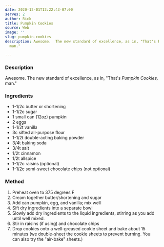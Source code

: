 ```yaml
---
date: 2020-12-01T12:22:43-07:00
serves: 2
author: Rick
title: Pumpkin Cookies
source: Web
image: ''
slug: pumpkin-cookies
description: Awesome.  The new standard of excellence, as in, "That's Pumpkin Cookies,
  man."

---
```

### Description

Awesome.  The new standard of excellence, as in, "That's _Pumpkin Cookies,_ man."

### Ingredients

* 1-1/2c butter or shortening
* 1-1/2c sugar
* 1 small can (12oz) pumpkin
* 2 eggs
* 1-1/2t vanilla
* 3c sifted all-purpose flour
* 1-1/2t double-acting baking powder
* 3/4t baking soda
* 3/4t salt
* 1/2t cinnamon
* 1/2t allspice
* 1-1/2c raisins (optional)
* 1-1/2c semi-sweet chocolate chips (not optional)

### Method

1. Preheat oven to 375 degrees F
2. Cream together butter/shortening and sugar
3. Add can pumpkin, egg, and vanilla; mix well
4. Sift dry ingredients into a separate bowl
5. Slowly add dry ingredients to the liquid ingredients, stirring as you add until well mixed.
6. Stir in raisins (if using) and chocolate chips
7. Drop cookies onto a well-greased cookie sheet and bake about 15 minutes (we double-sheet the cookie sheets to prevent burning.  You can also try the "air-bake" sheets.)